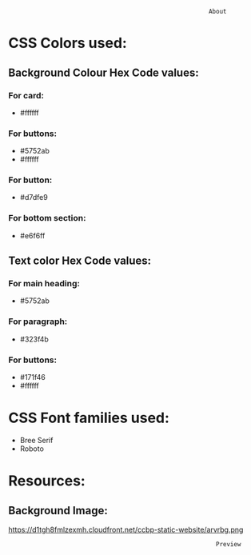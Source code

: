                                                             About

# CSS Colors used:
## Background Colour Hex Code values:

### For card: 
* #ffffff
### For buttons: 
* #5752ab
* #ffffff
### For button:
* #d7dfe9
### For bottom section: 
* #e6f6ff
## Text color Hex Code values:
### For main heading: 
* #5752ab
### For paragraph:
* #323f4b
### For buttons:
* #171f46
* #ffffff
# CSS Font families used:
* Bree Serif
* Roboto


# Resources:
## Background Image:
https://d1tgh8fmlzexmh.cloudfront.net/ccbp-static-website/arvrbg.png


                                                              
                              
                                                              Preview
   
